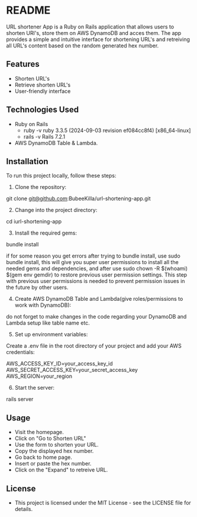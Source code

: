 # README

URL shortener App is a Ruby on Rails application that allows users to shorten URl's, store them on AWS DynamoDB and acces them. The app provides a simple and intuitive interface for shortening URL's and retreiving all URL's content based on the random generated hex number.

## Features

- Shorten URL's
- Retrieve shorten URL's
- User-friendly interface

## Technologies Used

- Ruby on Rails
  - ruby -v
      ruby 3.3.5 (2024-09-03 revision ef084cc8f4) [x86_64-linux]
  - rails -v
      Rails 7.2.1
- AWS DynamoDB Table & Lambda.

## Installation

To run this project locally, follow these steps:

1. Clone the repository:
  
  git clone git@github.com:BubeeKilla/url-shortening-app.git

2. Change into the project directory:
  
  cd iurl-shortening-app

3. Install the required gems:

  bundle install

  if for some reason you get errors after trying to bundle install, use sudo bundle install, this will give you super user permissions to install all the needed gems and dependencies, and after use sudo chown -R $(whoami) $(gem env gemdir) to restore previous user permission settings. This step with previous user permissions is needed to prevent permission issues in the future by other users.

4. Create AWS DynamoDB Table and Lambda(give roles/permissions to work with DynamoDB):

  do not forget to make changes in the code regarding your DynamoDB and Lambda setup like table name etc.

5. Set up environment variables:

  Create a .env file in the root directory of your project and add your AWS credentials:

  AWS_ACCESS_KEY_ID=your_access_key_id
  AWS_SECRET_ACCESS_KEY=your_secret_access_key
  AWS_REGION=your_region

6. Start the server:

  rails server


## Usage

- Visit the homepage.
- Click on "Go to Shorten URL"
- Use the form to shorten your URL.
- Copy the displayed hex number.
- Go back to home page.
- Insert or paste the hex number.
- Click on the "Expand" to retreive URL.

## License

- This project is licensed under the MIT License - see the LICENSE file for details.
